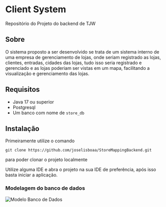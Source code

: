 # Client System
Repositório do Projeto do backend de TJW 

## Sobre
O sistema proposto a ser desenvolvido se trata de um sistema interno de uma empresa de gerenciamento de lojas, onde seriam registrado as lojas, clientes, entradas, cidades das lojas, tudo isso seria registrado e gerenciado e as lojas poderiam ser vistas em um mapa, facilitando a visualização e gerenciamento das lojas.

## Requisitos
- Java 17 ou superior
- Postgresql
- Um banco com nome de ```store_db```

## Instalação
Primeiramente utilize o comando
```
git clone https://github.com/joselisboaa/StoreMappingBackend.git
```
para poder clonar o projeto localmente

Utilize alguma IDE e abra o projeto na sua IDE de preferência, após isso basta iniciar a aplicação.

### Modelagem do banco de dados
![Modelo Banco de Dados](https://github.com/joselisboaa/StoreMappingBackend/assets/67613937/c71af9ba-fc59-4ed8-adb7-80f25f91f936)
